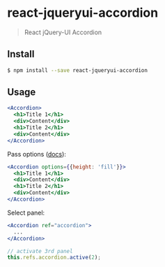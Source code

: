 # react-jqueryui-accordion

> React jQuery-UI Accordion

## Install

```sh
$ npm install --save react-jqueryui-accordion
```

## Usage

```jsx
<Accordion>
  <h1>Title 1</h1>
  <div>Content</div>
  <h1>Title 2</h1>
  <div>Content</div>
</Accordion>
```

Pass options (<a href="http://api.jqueryui.com/accordion/">docs</a>):

```jsx
<Accordion options={{height: 'fill'}}>
  <h1>Title 1</h1>
  <div>Content</div>
  <h1>Title 2</h1>
  <div>Content</div>
</Accordion>
```


Select panel:

```jsx
<Accordion ref="accordion">
  ...
</Accordion>
```

```js
// activate 3rd panel
this.refs.accordion.active(2);

```

